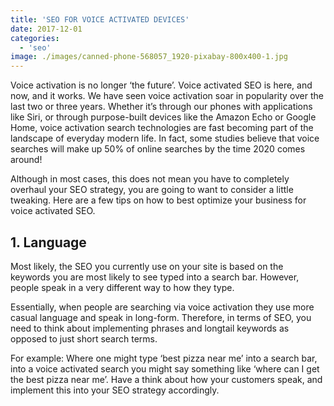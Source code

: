 ```yaml
---
title: 'SEO FOR VOICE ACTIVATED DEVICES'
date: 2017-12-01
categories:
  - 'seo'
image: ./images/canned-phone-568057_1920-pixabay-800x400-1.jpg
---
```


Voice activation is no longer ‘the future’. Voice activated SEO is here, and now, and it works. We have seen voice activation soar in popularity over the last two or three years. Whether it’s through our phones with applications like Siri, or through purpose-built devices like the Amazon Echo or Google Home, voice activation search technologies are fast becoming part of the landscape of everyday modern life. In fact, some studies believe that voice searches will make up 50% of online searches by the time 2020 comes around!

Although in most cases, this does not mean you have to completely overhaul your SEO strategy, you are going to want to consider a little tweaking. Here are a few tips on how to best optimize your business for voice activated SEO.

## **1\. Language**

Most likely, the SEO you currently use on your site is based on the keywords you are most likely to see typed into a search bar. However, people speak in a very different way to how they type.

Essentially, when people are searching via voice activation they use more casual language and speak in long-form. Therefore, in terms of SEO, you need to think about implementing phrases and longtail keywords as opposed to just short search terms.

For example: Where one might type ‘best pizza near me’ into a search bar, into a voice activated search you might say something like ‘where can I get the best pizza near me’. Have a think about how your customers speak, and implement this into your SEO strategy accordingly.
